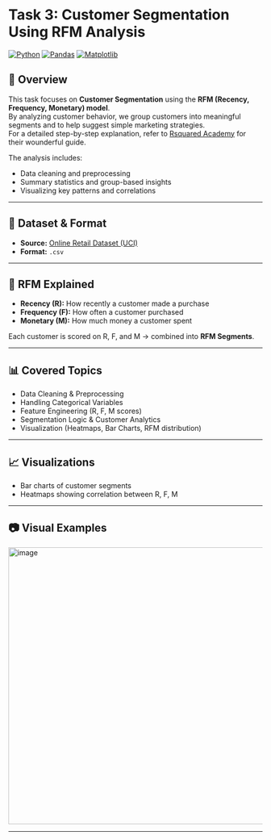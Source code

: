 # Task 3: Customer Segmentation Using RFM Analysis
[![Python](https://img.shields.io/badge/Python-3.8%2B-blue?logo=python)](https://www.python.org/)  [![Pandas](https://img.shields.io/badge/Pandas-Data%20Analysis-150458?logo=pandas)](https://pandas.pydata.org/)  [![Matplotlib](https://img.shields.io/badge/Matplotlib-Visualization-orange?logo=plotly)](https://matplotlib.org/)  
## 📌 Overview
This task focuses on **Customer Segmentation** using the **RFM (Recency, Frequency, Monetary) model**.  
By analyzing customer behavior, we group customers into meaningful segments and to help suggest simple marketing strategies.  
For a detailed step-by-step explanation, refer to [Rsquared Academy](https://blog.rsquaredacademy.com/customer-segmentation-using-rfm-analysis/) for their wounderful guide.

The analysis includes:
- Data cleaning and preprocessing
- Summary statistics and group-based insights
- Visualizing key patterns and correlations

---

## 📂 Dataset & Format
- **Source:** [Online Retail Dataset (UCI)](https://archive.ics.uci.edu/dataset/352/online+retail)  
- **Format:** `.csv`

---

## 🔎 RFM Explained  
- **Recency (R):** How recently a customer made a purchase
- **Frequency (F):** How often a customer purchased  
- **Monetary (M):** How much money a customer spent

Each customer is scored on R, F, and M → combined into **RFM Segments**.  

---

## 📊 Covered Topics
- Data Cleaning & Preprocessing  
- Handling Categorical Variables  
- Feature Engineering (R, F, M scores)  
- Segmentation Logic & Customer Analytics  
- Visualization (Heatmaps, Bar Charts, RFM distribution)  
  
---

## 📈 Visualizations  
- Bar charts of customer segments  
- Heatmaps showing correlation between R, F, M  

---

## 📷 Visual Examples
<img width="664" height="549" alt="image" src="https://github.com/user-attachments/assets/9d386582-6ff7-494d-9272-9dd1e6ce089d" />

---
